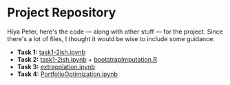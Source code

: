 # Project Repository

Hiya Peter, here's the code — along with other stuff — for the project. Since there's a lot of files, I thought it would be wise to include some guidance:

- **Task 1:** [task1-2ish.ipynb](./task1-2ish.ipynb)
- **Task 2:** [task1-2ish.ipynb](./task1-2ish.ipynb) + [bootstrapImputation.R](./bootstrapImputation.R)
- **Task 3:** [extrapolation.ipynb](./extrapolation.ipynb)
- **Task 4:** [PortfolioOptimization.ipynb](./PortfolioOptimization.ipynb)
